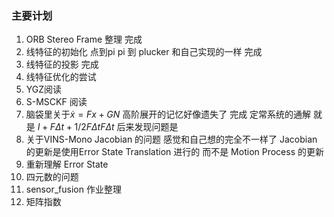 <!--
 * @Author: Liu Weilong
 * @Date: 2021-02-01 09:19:02
 * @LastEditors: Liu Weilong
 * @LastEditTime: 2021-02-04 07:27:31
 * @FilePath: /3rd-test-learning/work_record/learning_task/week_plan_collection_2021/week6.md
 * @Description: 
-->
### 主要计划
1. ORB Stereo Frame 整理 完成
2. 线特征的初始化          点到pi pi 到 plucker 和自己实现的一样 完成
3. 线特征的投影            完成        
4. 线特征优化的尝试
5. YGZ阅读
6. S-MSCKF 阅读
7. 脑袋里关于$\dot{x}=Fx+GN$ 高阶展开的记忆好像遗失了                 完成 定常系统的通解
   就是 $I+F\Delta{t}+1/2F\Delta{t}F\Delta{t}$ 后来发现问题是
8. 关于VINS-Mono Jacobian 的问题 感觉和自己想的完全不一样了
                        Jacobian 的更新是使用Error State Translation 进行的
                        而不是 Motion Process 的更新
9. 重新理解 Error State
10. 四元数的问题
11. sensor_fusion 作业整理
12. 矩阵指数